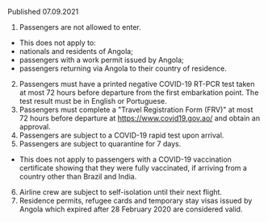 Published 07.09.2021 
1. Passengers are not allowed to enter.
- This does not apply to:
- nationals and residents of Angola;
- passengers with a work permit issued by Angola;
- passengers returning via Angola to their country of residence.
2. Passengers must have a printed negative COVID-19 RT-PCR test taken at most 72 hours before departure from the first embarkation point. The test result must be in English or Portuguese.
3. Passengers must complete a "Travel Registration Form (FRV)" at most 72 hours before departure at <a href="https://www.covid19.gov.ao/">https://www.covid19.gov.ao/</a> and obtain an approval.
4. Passengers are subject to a COVID-19 rapid test upon arrival.
5. Passengers are subject to quarantine for 7 days.
- This does not apply to passengers with a COVID-19 vaccination certificate showing that they were fully vaccinated, if arriving from a country other than Brazil and India.
6. Airline crew are subject to self-isolation until their next flight.
7. Residence permits, refugee cards and temporary stay visas issued by Angola which expired after 28 February 2020 are considered valid.

